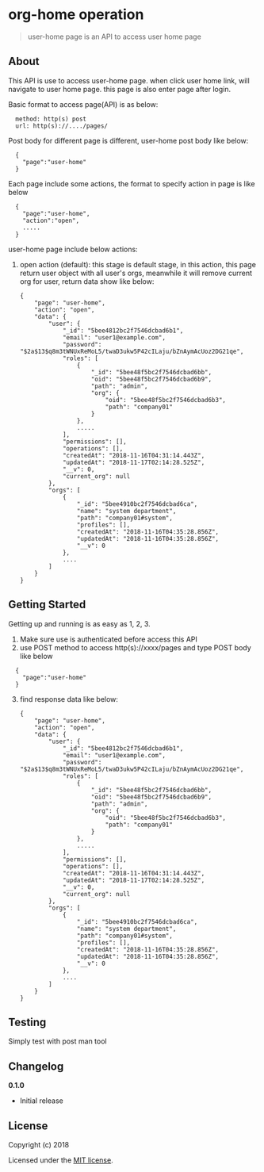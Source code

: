 # org-home operation

> user-home page is an API to access user home page

## About

This API is use to access user-home page. when click user home link, will navigate to user home page. this page is also enter page after login.

Basic format to access page(API) is as below:

  ```
    method: http(s) post
    url: http(s)://..../pages/
  ```

Post body for different page is different, user-home post body like below:

  ```
    {
      "page":"user-home"
    }
  ```

Each page include some actions, the format to specify action in page is like below

  ```
    {
      "page":"user-home",
      "action":"open",
      .....
    }
  ```

user-home page include below actions:
1. open action (default): this stage is default stage, in this action, this page return user object with all user's orgs, meanwhile it will remove current org for user, return data show like below:

    ```
    {
        "page": "user-home",
        "action": "open",
        "data": {
            "user": {
                "_id": "5bee4812bc2f7546dcbad6b1",
                "email": "user1@example.com",
                "password": "$2a$13$q8m3tWNUxReMoL5/twaD3ukw5P42cILaju/bZnAymAcUoz2DG21qe",
                "roles": [
                    {
                        "_id": "5bee48f5bc2f7546dcbad6bb",
                        "oid": "5bee48f5bc2f7546dcbad6b9",
                        "path": "admin",
                        "org": {
                            "oid": "5bee48f5bc2f7546dcbad6b3",
                            "path": "company01"
                        }
                    },
                    .....
                ],
                "permissions": [],
                "operations": [],
                "createdAt": "2018-11-16T04:31:14.443Z",
                "updatedAt": "2018-11-17T02:14:28.525Z",
                "__v": 0,
                "current_org": null
            },
            "orgs": [
                {
                    "_id": "5bee4910bc2f7546dcbad6ca",
                    "name": "system department",
                    "path": "company01#system",
                    "profiles": [],
                    "createdAt": "2018-11-16T04:35:28.856Z",
                    "updatedAt": "2018-11-16T04:35:28.856Z",
                    "__v": 0
                },
                ....
            ]
        }
    }
    ```

## Getting Started

Getting up and running is as easy as 1, 2, 3.

1. Make sure use is authenticated before access this API
2. use POST method to access http(s)://xxxx/pages and type POST body like below
  
  ```
    {
      "page":"user-home"
    }
  ```
3. find response data like below:

    ```
    {
        "page": "user-home",
        "action": "open",
        "data": {
            "user": {
                "_id": "5bee4812bc2f7546dcbad6b1",
                "email": "user1@example.com",
                "password": "$2a$13$q8m3tWNUxReMoL5/twaD3ukw5P42cILaju/bZnAymAcUoz2DG21qe",
                "roles": [
                    {
                        "_id": "5bee48f5bc2f7546dcbad6bb",
                        "oid": "5bee48f5bc2f7546dcbad6b9",
                        "path": "admin",
                        "org": {
                            "oid": "5bee48f5bc2f7546dcbad6b3",
                            "path": "company01"
                        }
                    },
                    .....
                ],
                "permissions": [],
                "operations": [],
                "createdAt": "2018-11-16T04:31:14.443Z",
                "updatedAt": "2018-11-17T02:14:28.525Z",
                "__v": 0,
                "current_org": null
            },
            "orgs": [
                {
                    "_id": "5bee4910bc2f7546dcbad6ca",
                    "name": "system department",
                    "path": "company01#system",
                    "profiles": [],
                    "createdAt": "2018-11-16T04:35:28.856Z",
                    "updatedAt": "2018-11-16T04:35:28.856Z",
                    "__v": 0
                },
                ....
            ]
        }
    }
    ```

## Testing

Simply test with post man tool

## Changelog

__0.1.0__

- Initial release

## License

Copyright (c) 2018

Licensed under the [MIT license](LICENSE).
